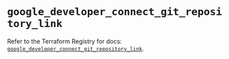 # `google_developer_connect_git_repository_link`

Refer to the Terraform Registry for docs: [`google_developer_connect_git_repository_link`](https://registry.terraform.io/providers/hashicorp/google-beta/6.29.0/docs/resources/google_developer_connect_git_repository_link).
